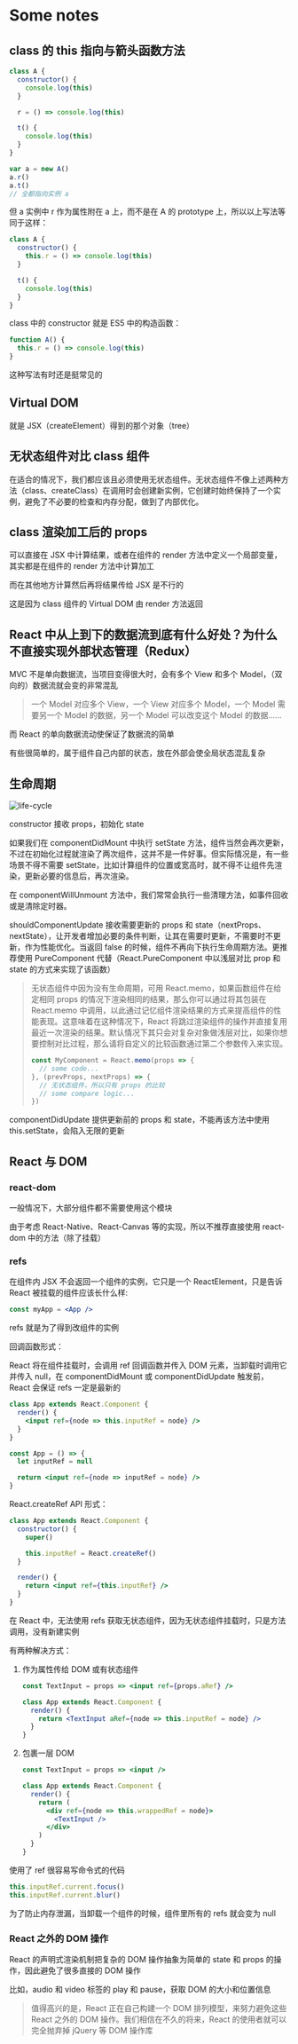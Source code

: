 # Some notes

## class 的 this 指向与箭头函数方法

```js
class A {
  constructor() {
    console.log(this)
  }

  r = () => console.log(this)

  t() {
    console.log(this)
  }
}

var a = new A()
a.r()
a.t()
// 全都指向实例 a
```

但 a 实例中 r 作为属性附在 a 上，而不是在 A 的 prototype 上，所以以上写法等同于这样：

```js
class A {
  constructor() {
    this.r = () => console.log(this)
  }

  t() {
    console.log(this)
  }
}
```

class 中的 constructor 就是 ES5 中的构造函数：

```js
function A() {
  this.r = () => console.log(this)
}
```

这种写法有时还是挺常见的

## Virtual DOM

就是 JSX（createElement）得到的那个对象（tree）

## 无状态组件对比 class 组件

在适合的情况下，我们都应该且必须使用无状态组件。无状态组件不像上述两种方法（class、createClass）在调用时会创建新实例，它创建时始终保持了一个实例，避免了不必要的检查和内存分配，做到了内部优化。

## class 渲染加工后的 props

可以直接在 JSX 中计算结果，或者在组件的 render 方法中定义一个局部变量，其实都是在组件的 render 方法中计算加工

而在其他地方计算然后再将结果传给 JSX 是不行的

这是因为 class 组件的 Virtual DOM 由 render 方法返回

## React 中从上到下的数据流到底有什么好处？为什么不直接实现外部状态管理（Redux）

MVC 不是单向数据流，当项目变得很大时，会有多个 View 和多个 Model，（双向的）数据流就会变的非常混乱

> 一个 Model 对应多个 View，一个 View 对应多个 Model，一个 Model 需要另一个 Model 的数据，另一个 Model 可以改变这个 Model 的数据……

而 React 的单向数据流动使保证了数据流的简单

有些很简单的，属于组件自己内部的状态，放在外部会使全局状态混乱复杂

## 生命周期

![life-cycle](./life-cycle.png)

constructor 接收 props，初始化 state

如果我们在 componentDidMount 中执行 setState 方法，组件当然会再次更新，不过在初始化过程就渲染了两次组件，这并不是一件好事。但实际情况是，有一些场景不得不需要 setState，比如计算组件的位置或宽高时，就不得不让组件先渲染，更新必要的信息后，再次渲染。

在 componentWillUnmount 方法中，我们常常会执行一些清理方法，如事件回收或是清除定时器。

shouldComponentUpdate 接收需要更新的 props 和 state（nextProps、nextState），让开发者增加必要的条件判断，让其在需要时更新，不需要时不更新，作为性能优化。当返回 false 的时候，组件不再向下执行生命周期方法。更推荐使用 PureComponent 代替（React.PureComponent 中以浅层对比 prop 和 state 的方式来实现了该函数）

> 无状态组件中因为没有生命周期，可用 React.memo，如果函数组件在给定相同 props 的情况下渲染相同的结果，那么你可以通过将其包装在 React.memo 中调用，以此通过记忆组件渲染结果的方式来提高组件的性能表现。这意味着在这种情况下，React 将跳过渲染组件的操作并直接复用最近一次渲染的结果。默认情况下其只会对复杂对象做浅层对比，如果你想要控制对比过程，那么请将自定义的比较函数通过第二个参数传入来实现。
>```jsx
> const MyComponent = React.memo(props => {
>   // some code...
> }, (prevProps, nextProps) => {
>   // 无状态组件，所以只有 props 的比较
>   // some compare logic...
> })
> ```

componentDidUpdate 提供更新前的 props 和 state，不能再该方法中使用 this.setState，会陷入无限的更新

## React 与 DOM

### react-dom

一般情况下，大部分组件都不需要使用这个模块

由于考虑 React-Native、React-Canvas 等的实现，所以不推荐直接使用 react-dom 中的方法（除了挂载）

### refs

在组件内 JSX 不会返回一个组件的实例，它只是一个 ReactElement，只是告诉 React 被挂载的组件应该长什么样:

```jsx
const myApp = <App />
```

refs 就是为了得到改组件的实例

回调函数形式：

React 将在组件挂载时，会调用 ref 回调函数并传入 DOM 元素，当卸载时调用它并传入 null，在 componentDidMount 或 componentDidUpdate 触发前，React 会保证 refs 一定是最新的

```jsx
class App extends React.Component {
  render() {
    <input ref={node => this.inputRef = node} />
  }
}
```

```jsx
const App = () => {
  let inputRef = null

  return <input ref={node => inputRef = node} />
}
```

React.createRef API 形式：

```jsx
class App extends React.Component {
  constructor() {
    super()

    this.inputRef = React.createRef()
  }

  render() {
    return <input ref={this.inputRef} />
  }
}
```

在 React 中，无法使用 refs 获取无状态组件，因为无状态组件挂载时，只是方法调用，没有新建实例

有两种解决方式：

1. 作为属性传给 DOM 或有状态组件

    ```jsx
    const TextInput = props => <input ref={props.aRef} />

    class App extends React.Component {
      render() {
        return <TextInput aRef={node => this.inputRef = node} />
      }
    }
    ```

2. 包裹一层 DOM

    ```jsx
    const TextInput = props => <input />

    class App extends React.Component {
      render() {
        return (
          <div ref={node => this.wrappedRef = node}>
            <TextInput />
          </div>
        )
      }
    }
    ```

使用了 ref 很容易写命令式的代码

```jsx
this.inputRef.current.focus()
this.inputRef.current.blur()
```

为了防止内存泄漏，当卸载一个组件的时候，组件里所有的 refs 就会变为 null

### React 之外的 DOM 操作

React 的声明式渲染机制把复杂的 DOM 操作抽象为简单的 state 和 props 的操作，因此避免了很多直接的 DOM 操作

比如，audio 和 video 标签的 play 和 pause，获取 DOM 的大小和位置信息

> 值得高兴的是，React 正在自己构建一个 DOM 排列模型，来努力避免这些 React 之外的 DOM 操作。我们相信在不久的将来，React 的使用者就可以完全抛弃掉 jQuery 等 DOM 操作库
